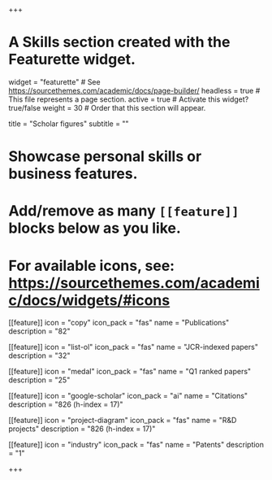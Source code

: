 +++
# A Skills section created with the Featurette widget.
widget = "featurette"  # See https://sourcethemes.com/academic/docs/page-builder/
headless = true  # This file represents a page section.
active = true  # Activate this widget? true/false
weight = 30  # Order that this section will appear.

title = "Scholar figures"
subtitle = ""

# Showcase personal skills or business features.
# 
# Add/remove as many `[[feature]]` blocks below as you like.
# 
# For available icons, see: https://sourcethemes.com/academic/docs/widgets/#icons


[[feature]]
  icon = "copy"
  icon_pack = "fas"
  name = "Publications"
  description = "82"  
  
[[feature]]
  icon = "list-ol"
  icon_pack = "fas"
  name = "JCR-indexed papers"
  description = "32"  
    
[[feature]]
  icon = "medal"
  icon_pack = "fas"
  name = "Q1 ranked papers"
  description = "25"
    
[[feature]]
  icon = "google-scholar"
  icon_pack = "ai"
  name = "Citations"
  description = "826 (h-index = 17)"
  
[[feature]]
  icon = "project-diagram"
  icon_pack = "fas"
  name = "R&D projects"
  description = "826 (h-index = 17)"
  
[[feature]]
  icon = "industry"
  icon_pack = "fas"
  name = "Patents"
  description = "1"
  
      
+++
